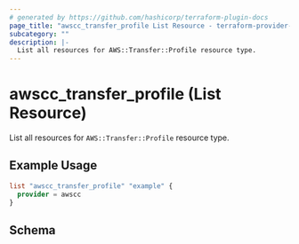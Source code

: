 ```yaml
---
# generated by https://github.com/hashicorp/terraform-plugin-docs
page_title: "awscc_transfer_profile List Resource - terraform-provider-awscc"
subcategory: ""
description: |-
  List all resources for AWS::Transfer::Profile resource type.
---
```


# awscc_transfer_profile (List Resource)

List all resources for `AWS::Transfer::Profile` resource type.

## Example Usage

```terraform
list "awscc_transfer_profile" "example" {
  provider = awscc
}
```

<!-- schema generated by tfplugindocs -->
## Schema
